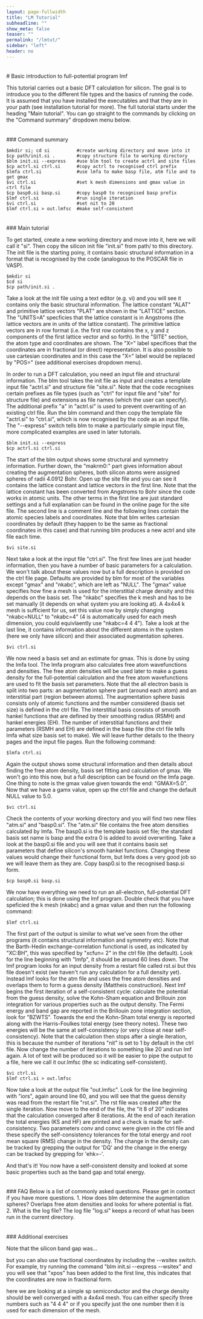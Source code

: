 ```yaml
---
layout: page-fullwidth
title: "LM Tutorial"
subheadline: ""
show_meta: false
teaser: ""
permalink: "/lmtut/"
sidebar: "left"
header: no
---
```

<hr style="height:5pt; visibility:hidden;" />
# Basic introduction to full-potential program lmf 

This tutorial carries out a basic DFT calculation for silicon. The goal is to introduce you to the different file types and the basics of running the code. It is assumed that you have installed the executables and that they are in your path (see installation tutorial for more). The full tutorial starts under the heading "Main tutorial". You can go straight to the commands by clicking on the "Command summary" dropdown menu below.

<hr style="height:5pt; visibility:hidden;" />
### Command summary     

    $mkdir si; cd si          #create working directory and move into it       
    $cp path/init.si .        #copy structure file to working directory
    $blm init.si --express    #use blm tool to create actrl and site files
    $cp actrl.si ctrl.si      #copy actrl to recognised ctrl prefix
    $lmfa ctrl.si             #use lmfa to make basp file, atm file and to get gmax
    $vi ctrl.si               #set k mesh dimensions and gmax value in ctrl file
    $cp basp0.si basp.si      #copy basp0 to recognised basp prefix
    $lmf ctrl.si              #run single iteration
    $vi ctrl.si               #set nit to 20
    $lmf ctrl.si > out.lmfsc  #make self-consistent

<hr style="height:5pt; visibility:hidden;" />
### Main tutorial

To get started, create a new working directory and move into it, here we will call it "si". Then copy the silicon init file "init.si" from path/ to this directory. The init file is the starting poiny, it contains basic structural information in a format that is recognised by the code (analogous to the POSCAR file in VASP). 

    $mkdir si 
    $cd si
    $cp path/init.si .

Take a look at the init file using a text editor (e.g. vi) and you will see it contains only the basic structural information. The lattice constant "ALAT" and primitive lattice vectors "PLAT" are shown in the "LATTICE" section. The "UNITS=A" specficies that the lattice constant is in Angstroms (the lattice vectors are in units of the lattice constant). The primitive lattice vectors are in row format (i.e. the first row contains the x, y and z components of the first lattice vector and so forth). In the "SITE" section, the atom type and coordinates are shown. The "X=" label specifices that the coordinates are in fractional (or direct) representation. It is also possible to use cartesian coordinates and in this case the "X=" label would be replaced by "POS=" (see additional exercises dropdown menu).

In order to run a DFT calculation, you need an input file and structural information. The blm tool takes the init file as input and creates a template input file "actrl.si" and structure file "site.si". Note that the code recognises certain prefixes as file types (such as "ctrl" for input file and "site" for structure file) and extensions as file names (which the user can specify). The additional prefix "a" in "actrl.si" is used to prevent overwriting of an existing ctrl file. Run the blm command and then copy the template file "actrl.si" to "ctrl.si", which is now recognised by the code as an input file. The "--express" switch tells blm to make a particularly simple input file, more complicated examples are used in later tutorials.

    $blm init.si --express
    $cp actrl.si ctrl.si
    
The start of the blm output shows some structural and symmetry information. Further down, the "makrm0:" part gives information about creating the augmentation spheres, both silicon atoms were assigned spheres of radii 4.0912 Bohr. Open up the site file and you can see it contains the lattice constant and lattice vectors in the first line. Note that the lattice constant has been converted from Angstroms to Bohr since the code works in atomic units. The other terms in the first line are just standard settings and a full explanation can be found in the online page for the site file. The second line is a comment line and the following lines contain the atomic species labels and coordinates. Note that blm writes cartesian coordinates by default (they happen to be the same as fractional coordinates in this case) and that running blm produces a new actrl and site file each time. 

    $vi site.si

Next take a look at the input file "ctrl.si". The first few lines are just header information, then you have a number of basic parameters for a calculation. We won't talk about these values now but a full description is provided on the ctrl file page. Defaults are provided by blm for most of the variables except "gmax" and "nkabc", which are left as "NULL". The "gmax" value specifies how fine a mesh is used for the interstitial charge density and this depends on the basis set. The "nkabc" specifies the k mesh and has to be set manually (it depends on what system you are looking at). A 4x4x4 k mesh is sufficient for us, set this value now by simply changing "nkabc=NULL" to "nkabc=4" (4 is automatically used for each mesh dimension, you could equivlaently use "nkabc=4 4 4").  Take a look at the last line, it contains information about the different atoms in the system (here we only have silicon) and their associated augmentation spheres.

    $vi ctrl.si

We now need a basis set and an estimate for gmax. This is done by using the lmfa tool. The lmfa program also calculates free atom wavefunctions and densities. The free atom densities will be used later to make a guess density for the full-potential calculation and the free atom wavefunctions are used to fit the basis set parameters. Note that the all electron basis is split into two parts: an augmentation sphere part (around each atom) and an interstitial part (region between atoms). The augmentation sphere basis consists only of atomic functions and the number considered (basis set size) is defined in the ctrl file. The interstitial basis consists of smooth hankel functions that are defined by their smoothing radius (RSMH) and hankel energies (EH). The number of interstitial functions and their parameters (RSMH and EH) are defined in the basp file (the ctrl file tells lmfa what size basis set to make).  We will leave further details to the theory pages and the input file pages. Run the following command: 

    $lmfa ctrl.si
    
Again the output shows some structural information and then details about finding the free atom density, basis set fitting and calculation of gmax. We won't go into this now, but a full description can be found on the lmfa page. One thing to note is the gmax value given towards the end: "GMAX=5.0". Now that we have a gamx value, open up the ctrl file and change the default NULL value to 5.0.

    $vi ctrl.si

Check the contents of your working directory and you will find two new files "atm.si" and "basp0.si". The "atm.si" file contains the free atom densities calculated by lmfa. The basp0.si is the template basis set file; the standard basis set name is basp and the extra 0 is added to avoid overwriting. Take a look at the basp0.si file and you will see that it contains basis set parameters that define silicon's smooth hankel functions. Changing these values would change their functional form, but lmfa does a very good job so we will leave them as they are. Copy basp0.si to the recognised basp.si form.

    $cp basp0.si basp.si
    
We now have everything we need to run an all-electron, full-potential DFT calculation; this is done using the lmf program. Double check that you have speficied the k mesh (nkabc) and a gmax value and then run the following command:

    $lmf ctrl.si

The first part of the output is similar to what we've seen from the other programs (it contains structural information and symmetry etc). Note that the Barth-Hedin exchange-correlation functional is used, as indicated by "XC:BH", this was specified by "xcfun=  2" in the ctrl file (the default). Look for the line beginning with "lmfp", it should be around 60 lines down. The lmf program looks for an input density from a restart file called rst.si but this file doesn't exist (we haven't run any calculation for a full density yet). Instead lmf looks for the atm file and uses the free atom densities and overlaps them to form a guess density (Mattheis construction). Next lmf begins the first iteration of a self-consistent cycle: calculate the potential from the guess density, solve the Kohn-Sham equation and Brillouin zon integration for various properties such as the output density. The Fermi energy and band gap are reported in the Brillouin zone integration section, look for "BZWTS". Towards the end the Kohn-Sham total energy is reported along with the Harris-Foulkes total energy (see theory notes). These two energies will be the same at self-consistency (or very close at near self-consistency). Note that the calculation then stops after a single iteration, this is because the number of iterations "nit" is set to 1 by default in the ctrl file. Now change the number of iterations to something like 20 and run lmf again. A lot of text will be produced so it will be easier to pipe the output to a file, here we call it our.lmfsc (the sc indicating self-consistent).


    $vi ctrl.si
    $lmf ctrl.si > out.lmfsc
    
Now take a look at the output file "out.lmfsc". Look for the line beginning with "iors", again around line 60, and you will see that the guess density was read from the restart file "rst.si". The rst file was created after the single iteration. Now move to the end of the file, the "it 8 of 20" indicates that the calculation converged after 8 iterations. At the end of each iteration the total energies (KS and HF) are printed and a check is made for self-consistency. Two parameters conv and convc were given in the ctrl file and these specify the self-consistency tolerances for the total energy and root mean square (RMS) change in the density. The change in the density can be tracked by grepping the output for 'DQ' and the change in the energy can be tracked by grepping for 'ehk=-'.

And that's it! You now have a self-consistent density and looked at some basic properties such as the band gap and total energy.  

<hr style="height:5pt; visibility:hidden;" />
### FAQ 
Below is a list of commonly asked questions. Please get in contact if you have more questions.
1. How does blm determine the augmentation spheres?
Overlaps free atom densities and looks for where potential is flat. 
2. What is the log file? 
The log file "log.si" keeps a record of what has been run in the current directory.

<hr style="height:5pt; visibility:hidden;" />
### Additional exercises

Note that the silicon band gap was...

but you can also use fractional coordinates by including the --wsitex switch. For example, try running the command "blm init.si --express --wsitex" and you will see that "xpos" has been added to the first line, this indicates that the coordinates are now in fractional form. 

here we are looking at a simple sp semiconductor and the charge density should be well converged with a 4x4x4 mesh. You can either specify three numbers such as "4 4 4" or if you specify just the one number then it is used for each dimension of the mesh. 
